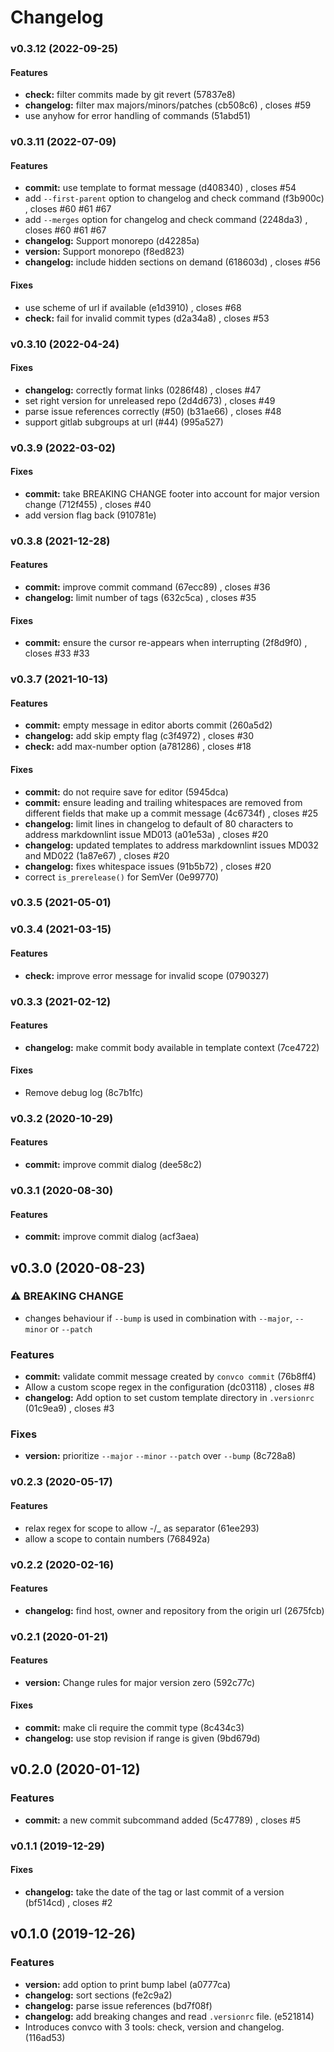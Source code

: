 # Changelog

### v0.3.12 (2022-09-25)

#### Features

* **check:** filter commits made by git revert (57837e8)
* **changelog:** filter max majors/minors/patches (cb508c6)
, closes #59
* use anyhow for error handling of commands (51abd51)

### v0.3.11 (2022-07-09)

#### Features

* **commit:** use template to format message (d408340)
, closes #54
* add `--first-parent` option to changelog and check command (f3b900c)
,
closes #60 #61 #67
* add `--merges` option for changelog and check command (2248da3)
, closes #60
#61 #67
* **changelog:** Support monorepo (d42285a)
* **version:** Support monorepo (f8ed823)
* **changelog:** include hidden sections on demand (618603d)
, closes #56

#### Fixes

* use scheme of url if available (e1d3910)
, closes #68
* **check:** fail for invalid commit types (d2a34a8)
, closes #53

### v0.3.10 (2022-04-24)

#### Fixes

* **changelog:** correctly format links (0286f48)
, closes #47
* set right version for unreleased repo (2d4d673)
, closes #49
* parse issue references correctly (#50) (b31ae66)
, closes #48
* support gitlab subgroups at url (#44) (995a527)

### v0.3.9 (2022-03-02)

#### Fixes

* **commit:** take BREAKING CHANGE footer into account for major version
change (712f455)
, closes #40
* add version flag back (910781e)

### v0.3.8 (2021-12-28)

#### Features

* **commit:** improve commit command (67ecc89)
, closes #36
* **changelog:** limit number of tags (632c5ca)
, closes #35

#### Fixes

* **commit:** ensure the cursor re-appears when interrupting (2f8d9f0)
,
closes #33 #33

### v0.3.7 (2021-10-13)

#### Features

* **commit:** empty message in editor aborts commit (260a5d2)
* **changelog:** add skip empty flag (c3f4972)
, closes #30
* **check:** add max-number option (a781286)
, closes #18

#### Fixes

* **commit:** do not require save for editor (5945dca)
* **commit:** ensure leading and trailing whitespaces are removed from
different fields that make up a commit message (4c6734f)
, closes #25
* **changelog:** limit lines in changelog to default of 80 characters to
address markdownlint issue MD013 (a01e53a)
, closes #20
* **changelog:** updated templates to address markdownlint issues MD032 and
MD022 (1a87e67)
, closes #20
* **changelog:** fixes whitespace issues (91b5b72)
, closes #20
* correct `is_prerelease()` for SemVer (0e99770)

### v0.3.5 (2021-05-01)

### v0.3.4 (2021-03-15)

#### Features

* **check:** improve error message for invalid scope (0790327)

### v0.3.3 (2021-02-12)

#### Features

* **changelog:** make commit body available in template context (7ce4722)

#### Fixes

* Remove debug log (8c7b1fc)

### v0.3.2 (2020-10-29)

#### Features

* **commit:** improve commit dialog (dee58c2)

### v0.3.1 (2020-08-30)

#### Features

* **commit:** improve commit dialog (acf3aea)

## v0.3.0 (2020-08-23)

### ⚠ BREAKING CHANGE

* changes behaviour if `--bump` is used in combination with `--major`, `--minor` or `--patch`


### Features

* **commit:** validate commit message created by `convco commit` (76b8ff4)
* Allow a custom scope regex in the configuration (dc03118)
, closes #8
* **changelog:** Add option to set custom template directory in `.versionrc`
(01c9ea9)
, closes #3

### Fixes

* **version:** prioritize `--major` `--minor` `--patch` over `--bump`
(8c728a8)

### v0.2.3 (2020-05-17)

#### Features

* relax regex for scope to allow -/_ as separator (61ee293)
* allow a scope to contain numbers (768492a)

### v0.2.2 (2020-02-16)

#### Features

* **changelog:** find host, owner and repository from the origin url
(2675fcb)

### v0.2.1 (2020-01-21)

#### Features

* **version:** Change rules for major version zero (592c77c)

#### Fixes

* **commit:** make cli require the commit type (8c434c3)
* **changelog:** use stop revision if range is given (9bd679d)

## v0.2.0 (2020-01-12)

### Features

* **commit:** a new commit subcommand added (5c47789)
, closes #5

### v0.1.1 (2019-12-29)

#### Fixes

* **changelog:** take the date of the tag or last commit of a version
(bf514cd)
, closes #2

## v0.1.0 (2019-12-26)

### Features

* **version:** add option to print bump label (a0777ca)
* **changelog:** sort sections (fe2c9a2)
* **changelog:** parse issue references (bd7f08f)
* **changelog:** add breaking changes and read `.versionrc` file. (e521814)
* Introduces convco with 3 tools: check, version and changelog. (116ad53)
